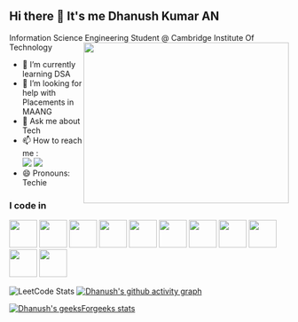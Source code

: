 ## Hi there 👋 It's me Dhanush Kumar AN

Information Science Engineering Student @ Cambridge Institute Of Technology
<img align="right" width="370" height="290" src="https://i.pinimg.com/originals/47/f0/34/47f0342cec72b800463bf003eac1257e.gif">                                                 
- 🌱 I’m currently learning DSA
- 🤔 I’m looking for help with Placements in MAANG
- 💬 Ask me about Tech
- 📫 How to reach me :
<br /> [<img src="https://img.shields.io/badge/Twitter-1DA1F2?style=for-the-badge&logo=twitter&logoColor=white" />](https://x.com/Dhanush_255) [<img src="https://img.shields.io/badge/LinkedIn-0077B5?style=for-the-badge&logo=linkedin&logoColor=white" />](https://www.linkedin.com/in/dhanushkumar-an/)
- 😄 Pronouns: Techie


### I code in
<img height="50" width="50" src="https://img.icons8.com/color/48/000000/python.png" /> <img height="50" width="50" src="https://img.icons8.com/color/48/000000/c-programming.png" /> <img height="50" width="50" src="https://img.icons8.com/color/48/000000/c-plus-plus-logo.png" /> <img height="50" width="50" src="https://img.icons8.com/color/48/000000/java-coffee-cup-logo.png" /> <img height="50" width="50" src="https://img.icons8.com/color/48/000000/html-5.png" /> <img height="50" width="50" src="https://img.icons8.com/color/48/000000/css3.png" /> <img height="50" width="50" src="https://img.icons8.com/color/48/000000/bootstrap.png" />
<img height="50" width="50" src="https://img.icons8.com/color/48/000000/javascript.png"/> <img height="50" width="50" src="https://img.icons8.com/color/48/000000/google-firebase-console.png"/> <img height="50" width="50" src="https://img.icons8.com/color/48/000000/mysql-logo.png"/> <img height="50" width="50" src="https://img.icons8.com/color/48/000000/spring-logo.png"/>




![LeetCode Stats](https://leetcard.jacoblin.cool/Dhanush_25?theme=dark&font=Marcellus)
[![Dhanush's github activity graph](https://github-readme-activity-graph.vercel.app/graph?username=dhanushkumar25&bg_color=090b10&color=9e4c98&line=4c9e56&point=f5f6fa&area=true&hide_border=true)](https://github.com/ashutosh00710/github-readme-activity-graph)

[![Dhanush's geeksForgeeks stats](https://geeks-for-geeks-stats-api.vercel.app/?userName=<dhanush1y2c>)](<https://www.geeksforgeeks.org/user/dhanush1y2c/>)
